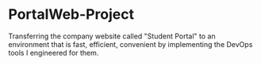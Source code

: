 # PortalWeb-Project
Transferring the company website called "Student Portal" to an environment that is fast, efficient, convenient by implementing the DevOps tools I engineered for them.
